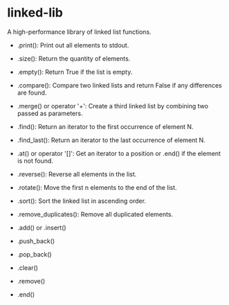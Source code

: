 # linked-lib
A high-performance library of linked list functions.

- .print(): Print out all elements to stdout.
- .size(): Return the quantity of elements.
- .empty(): Return True if the list is empty.

- .compare(): Compare two linked lists and return False if any differences are found.
- .merge() or operator '+': Create a third linked list by combining two passed as parameters.
- .find(): Return an iterator to the first occurrence of element N.
- .find_last(): Return an iterator to the last occurrence of element N.
- .at() or operator '[]': Get an iterator to a position or .end() if the element is not found.

- .reverse(): Reverse all elements in the list.
- .rotate(): Move the first n elements to the end of the list.
- .sort(): Sort the linked list in ascending order.
- .remove_duplicates(): Remove all duplicated elements.

- .add() or .insert()
- .push_back()
- .pop_back()
- .clear()
- .remove()
- .end()
